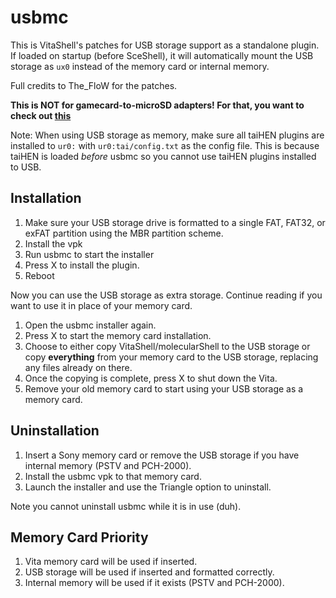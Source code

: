 usbmc
=====
This is VitaShell's patches for USB storage support as a standalone plugin. If 
loaded on startup (before SceShell), it will automatically mount the USB 
storage as `ux0` instead of the memory card or internal memory.

Full credits to The_FloW for the patches.

**This is NOT for gamecard-to-microSD adapters! For that, you want to check 
out [this](https://github.com/xyzz/gamecard-microsd)**

Note: When using USB storage as memory, make sure all taiHEN plugins are 
installed to `ur0:` with `ur0:tai/config.txt` as the config file. This is 
because taiHEN is loaded _before_ usbmc so you cannot use taiHEN plugins 
installed to USB.

## Installation

1. Make sure your USB storage drive is formatted to a single FAT, FAT32, or 
exFAT partition using the MBR partition scheme.
2. Install the vpk
3. Run usbmc to start the installer
4. Press X to install the plugin.
5. Reboot

Now you can use the USB storage as extra storage. Continue reading if you want 
to use it in place of your memory card.

1. Open the usbmc installer again.
2. Press X to start the memory card installation.
3. Choose to either copy VitaShell/molecularShell to the USB storage or copy 
**everything** from your memory card to the USB storage, replacing any files 
already on there.
4. Once the copying is complete, press X to shut down the Vita.
5. Remove your old memory card to start using your USB storage as a memory card.

## Uninstallation

1. Insert a Sony memory card or remove the USB storage if you have internal 
memory (PSTV and PCH-2000).
2. Install the usbmc vpk to that memory card.
3. Launch the installer and use the Triangle option to uninstall.

Note you cannot uninstall usbmc while it is in use (duh).

## Memory Card Priority

1. Vita memory card will be used if inserted.
2. USB storage will be used if inserted and formatted correctly.
3. Internal memory will be used if it exists (PSTV and PCH-2000).

